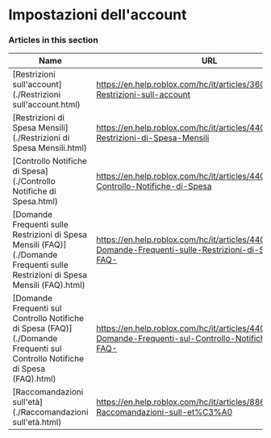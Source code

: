 # Impostazioni dell'account  
### Articles in this section
Name|URL
-|-
[Restrizioni sull'account](./Restrizioni sull'account.html) |https://en.help.roblox.com/hc/it/articles/360000375686-Restrizioni-sull-account
[Restrizioni di Spesa Mensili](./Restrizioni di Spesa Mensili.html) |https://en.help.roblox.com/hc/it/articles/4409125091348-Restrizioni-di-Spesa-Mensili
[Controllo Notifiche di Spesa](./Controllo Notifiche di Spesa.html) |https://en.help.roblox.com/hc/it/articles/4409139163412-Controllo-Notifiche-di-Spesa
[Domande Frequenti sulle Restrizioni di Spesa Mensili (FAQ)](./Domande Frequenti sulle Restrizioni di Spesa Mensili (FAQ).html) |https://en.help.roblox.com/hc/it/articles/4409558125460-Domande-Frequenti-sulle-Restrizioni-di-Spesa-Mensili-FAQ-
[Domande Frequenti sul Controllo Notifiche di Spesa  (FAQ)](./Domande Frequenti sul Controllo Notifiche di Spesa  (FAQ).html) |https://en.help.roblox.com/hc/it/articles/4409296123796-Domande-Frequenti-sul-Controllo-Notifiche-di-Spesa-FAQ-
[Raccomandazioni sull'età](./Raccomandazioni sull'età.html) |https://en.help.roblox.com/hc/it/articles/8862768451604-Raccomandazioni-sull-et%C3%A0
